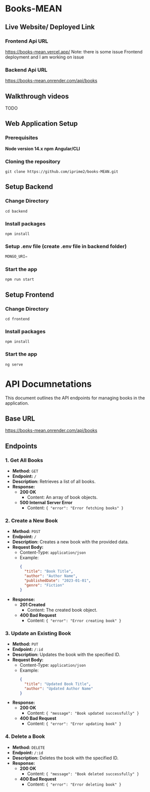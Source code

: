 ﻿# Books-MEAN

## Live Website/ Deployed Link

### Frontend Api URL
https://books-mean.vercel.app/
Note: there is some issue Frontend deployment and I am working on issue

### Backend Api URL
https://books-mean.onrender.com/api/books

## Walkthrough videos
TODO

## Web Application Setup

### Prerequisites

**Node version 14.x**
**npm**
**Angular/CLI**

### Cloning the repository

```shell
git clone https://github.com/iprime2/books-MEAN.git
```

## Setup Backend

### Change Directory

```shell
cd backend
```

### Install packages

```shell
npm install
```

### Setup .env file (create .env file in backend folder)

```js
MONGO_URI=
```

### Start the app

```shell
npm run start
```

## Setup Frontend

### Change Directory

```shell
cd frontend
```

### Install packages

```shell
npm install
```

### Start the app

```shell
ng serve
```

# API Documnetations

This document outlines the API endpoints for managing books in the application.

## Base URL
https://books-mean.onrender.com/api/books

## Endpoints

### 1. Get All Books
- **Method:** `GET`
- **Endpoint:** `/`
- **Description:** Retrieves a list of all books.
- **Response:**
  - **200 OK**
    - Content: An array of book objects.
  - **500 Internal Server Error**
    - Content: `{ "error": "Error fetching books" }`

### 2. Create a New Book
- **Method:** `POST`
- **Endpoint:** `/`
- **Description:** Creates a new book with the provided data.
- **Request Body:**
  - Content-Type: `application/json`
  - Example:
    ```json
    {
      "title": "Book Title",
      "author": "Author Name",
      "publishedDate": "2023-01-01",
      "genre": "Fiction"
    }
    ```
- **Response:**
  - **201 Created**
    - Content: The created book object.
  - **400 Bad Request**
    - Content: `{ "error": "Error creating book" }`

### 3. Update an Existing Book
- **Method:** `PUT`
- **Endpoint:** `/:id`
- **Description:** Updates the book with the specified ID.
- **Request Body:**
  - Content-Type: `application/json`
  - Example:
    ```json
    {
      "title": "Updated Book Title",
      "author": "Updated Author Name"
    }
    ```
- **Response:**
  - **200 OK**
    - Content: `{ "message": "Book updated successfully" }`
  - **400 Bad Request**
    - Content: `{ "error": "Error updating book" }`

### 4. Delete a Book
- **Method:** `DELETE`
- **Endpoint:** `/:id`
- **Description:** Deletes the book with the specified ID.
- **Response:**
  - **200 OK**
    - Content: `{ "message": "Book deleted successfully" }`
  - **400 Bad Request**
    - Content: `{ "error": "Error deleting book" }`
